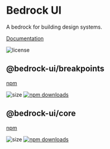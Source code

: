 # Bedrock UI

A bedrock for building design systems.

[Documentation](https://bedrock-ui.github.io/bedrock-ui/)

![license](https://badgen.net/npm/license/@bedrock-ui/core)

## @bedrock-ui/breakpoints

[npm](https://www.npmjs.com/package/@bedrock-ui/breakpoints)

![size](https://img.shields.io/bundlephobia/minzip/@bedrock-ui/breakpoints)
[![npm downloads](https://img.shields.io/npm/dt/@bedrock-ui/breakpoints.svg)](https://www.npmjs.com/package/@bedrock-ui/breakpoints)

## @bedrock-ui/core

[npm](https://www.npmjs.com/package/@bedrock-ui/core)

![size](https://img.shields.io/bundlephobia/minzip/@bedrock-ui/core)
[![npm downloads](https://img.shields.io/npm/dt/@bedrock-ui/core.svg)](https://www.npmjs.com/package/@bedrock-ui/core)
